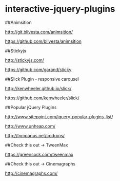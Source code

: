 # interactive-jquery-plugins

##Animsition

http://git.blivesta.com/animsition/

https://github.com/blivesta/animsition

##Stickyjs

http://stickyjs.com/

https://github.com/garand/sticky


##Slick Plugin - responsive carousel

http://kenwheeler.github.io/slick/

https://github.com/kenwheeler/slick/

##Popular jQuery Plugins

http://www.sitepoint.com/jquery-popular-plugins-list/

http://www.unheap.com/

http://tympanus.net/codrops/
 
 
##Check this out -> TweenMax

https://greensock.com/tweenmax

##Check this out -> Cinemagraphs

http://cinemagraphs.com/